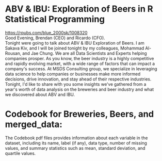 # ABV & IBU: Exploration of Beers in R Statistical Programming
https://rpubs.com/blue_2000sk/1008320    
Good Evening, Brendan (CEO) and Ricardo (CFO).  
Tonight were going to talk about ABV & IBU Exploration of Beers. I am Sakava Kiv, and I will be joined tonight by my colleagues, Mohammad Al-Rousan, and Jae Chung. We are all Data Scientists and Experts helping companies prosper. As you know, the beer industry is a highly competitive and rapidly evolving market, with a wide range of factors that can impact a company's success. At MSDS Consulting group, we specialize in leveraging data science to help companies or businesses make more informed decisions, drive innovation, and stay ahead of their respective industries. Tonight, I'd like to share with you some insights we've gathered from a year's worth of data analysis on the breweries and beer industry and what we discovered about ABV and IBU. 

# Codebook for Breweries, Beers, and merged_data:
The Codebook pdf files provides information about each variable in the dataset, including its name, label (if any), data type, number of missing values, and summary statistics such as mean, standard deviation, and quartile values.


